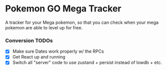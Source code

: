 # Pokemon GO Mega Tracker
A tracker for your Mega pokemon, so that you can check when your mega pokemon are able to level up for free.

### Conversion TODOs
- [x] Make sure Dates work properly w/ the RPCs
- [x] Get React up and running
- [x] Switch all "server" code to use zustand + persist instead of lowdb + etc.
